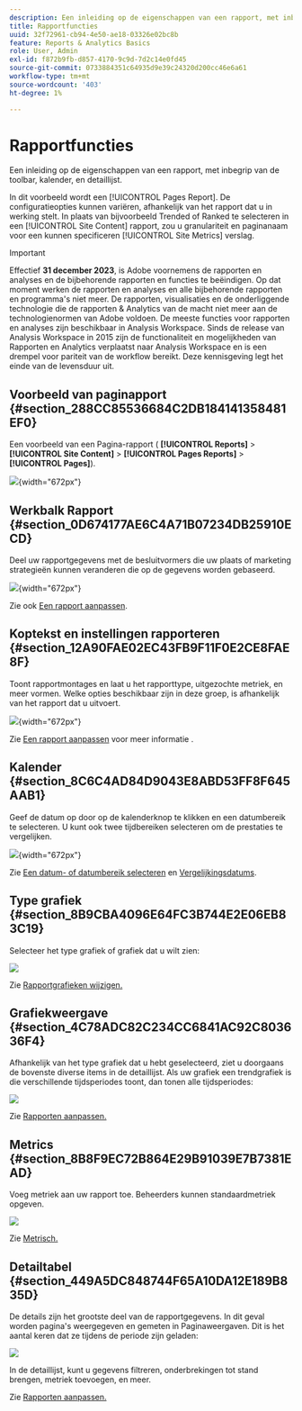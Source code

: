```yaml
---
description: Een inleiding op de eigenschappen van een rapport, met inbegrip van de toolbar, kalender, en detaillijst.
title: Rapportfuncties
uuid: 32f72961-cb94-4e50-ae18-03326e02bc8b
feature: Reports & Analytics Basics
role: User, Admin
exl-id: f872b9fb-d857-4170-9c9d-7d2c14e0fd45
source-git-commit: 0733884351c64935d9e39c24320d200cc46e6a61
workflow-type: tm+mt
source-wordcount: '403'
ht-degree: 1%

---
```


# Rapportfuncties

Een inleiding op de eigenschappen van een rapport, met inbegrip van de toolbar, kalender, en detaillijst.

In dit voorbeeld wordt een [!UICONTROL Pages Report]. De configuratieopties kunnen variëren, afhankelijk van het rapport dat u in werking stelt. In plaats van bijvoorbeeld Trended of Ranked te selecteren in een [!UICONTROL Site Content] rapport, zou u granulariteit en paginanaam voor een kunnen specificeren [!UICONTROL Site Metrics] verslag.

>[!IMPORTANT]
>Effectief **31 december 2023**, is Adobe voornemens de rapporten en analyses en de bijbehorende rapporten en functies te beëindigen. Op dat moment werken de rapporten en analyses en alle bijbehorende rapporten en programma&#39;s niet meer. De rapporten, visualisaties en de onderliggende technologie die de rapporten &amp; Analytics van de macht niet meer aan de technologienormen van Adobe voldoen. De meeste functies voor rapporten en analyses zijn beschikbaar in Analysis Workspace. Sinds de release van Analysis Workspace in 2015 zijn de functionaliteit en mogelijkheden van Rapporten en Analytics verplaatst naar Analysis Workspace en is een drempel voor pariteit van de workflow bereikt. Deze kennisgeving legt het einde van de levensduur uit.

## Voorbeeld van paginapport {#section_288CC85536684C2DB184141358481EF0}

Een voorbeeld van een Pagina-rapport ( **[!UICONTROL Reports]** > **[!UICONTROL Site Content]** > **[!UICONTROL Pages Reports]** > **[!UICONTROL Pages]**).

![](assets/pages_report.png){width=&quot;672px&quot;}

## Werkbalk Rapport {#section_0D674177AE6C4A71B07234DB25910ECD}

Deel uw rapportgegevens met de besluitvormers die uw plaats of marketing strategieën kunnen veranderen die op de gegevens worden gebaseerd.

![](assets/toolbar.png){width=&quot;672px&quot;}

Zie ook [Een rapport aanpassen](/help/analyze/reports-analytics/reports-customize/customizing-reports-overview.md).

## Koptekst en instellingen rapporteren {#section_12A90FAE02EC43FB9F11F0E2CE8FAE8F}

Toont rapportmontages en laat u het rapporttype, uitgezochte metriek, en meer vormen. Welke opties beschikbaar zijn in deze groep, is afhankelijk van het rapport dat u uitvoert.

![](assets/settings_header.png){width=&quot;672px&quot;}

Zie [Een rapport aanpassen](/help/analyze/reports-analytics/reports-customize/customizing-reports-overview.md) voor meer informatie .

## Kalender {#section_8C6C4AD84D9043E8ABD53FF8F645AAB1}

Geef de datum op door op de kalenderknop te klikken en een datumbereik te selecteren. U kunt ook twee tijdbereiken selecteren om de prestaties te vergelijken.

![](assets/calendar_large.png){width=&quot;672px&quot;}

Zie [Een datum- of datumbereik selecteren](/help/analyze/reports-analytics/reports-customize/customizing-reports-overview.md) en [Vergelijkingsdatums](/help/analyze/reports-analytics/reports-customize/customizing-reports-overview.md).

## Type grafiek {#section_8B9CBA4096E64FC3B744E2E06EB83C19}

Selecteer het type grafiek of grafiek dat u wilt zien:

![](assets/graph_type.png)

Zie [Rapportgrafieken wijzigen.](/help/analyze/reports-analytics/reports-customize/t-reports-graphs.md)

## Grafiekweergave {#section_4C78ADC82C234CC6841AC92C803636F4}

Afhankelijk van het type grafiek dat u hebt geselecteerd, ziet u doorgaans de bovenste diverse items in de detaillijst. Als uw grafiek een trendgrafiek is die verschillende tijdsperiodes toont, dan tonen alle tijdsperiodes:

![](assets/graph.png)

Zie [Rapporten aanpassen.](/help/analyze/reports-analytics/reports-customize/customizing-reports-overview.md)

## Metrics {#section_8B8F9EC72B864E29B91039E7B7381EAD}

Voeg metriek aan uw rapport toe. Beheerders kunnen standaardmetriek opgeven.

![](assets/metrics.png)

Zie [Metrisch.](/help/analyze/reports-analytics/metrics.md)

## Detailtabel {#section_449A5DC848744F65A10DA12E189B835D}

De details zijn het grootste deel van de rapportgegevens. In dit geval worden pagina&#39;s weergegeven en gemeten in Paginaweergaven. Dit is het aantal keren dat ze tijdens de periode zijn geladen:

![](assets/detail.png)

In de detaillijst, kunt u gegevens filtreren, onderbrekingen tot stand brengen, metriek toevoegen, en meer.

Zie [Rapporten aanpassen.](/help/analyze/reports-analytics/reports-customize/customizing-reports-overview.md)
